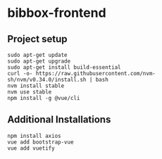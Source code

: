 # bibbox-frontend

## Project setup
```
sudo apt-get update
sudo apt-get upgrade
sudo apt-get install build-essential
curl -o- https://raw.githubusercontent.com/nvm-sh/nvm/v0.34.0/install.sh | bash
nvm install stable
nvm use stable
npm install -g @vue/cli
```

## Additional Installations
```
npm install axios
vue add bootstrap-vue
vue add vuetify
```
